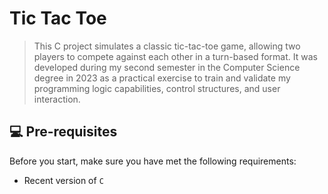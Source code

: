 # Tic Tac Toe
> This C project simulates a classic tic-tac-toe game, allowing two players to compete against each other in a turn-based format. It was developed during my second semester in the Computer Science degree in 2023 as a practical exercise to train and validate my programming logic capabilities, control structures, and user interaction.


## 💻 Pre-requisites

Before you start, make sure you have met the following requirements:

- Recent version of `C`



